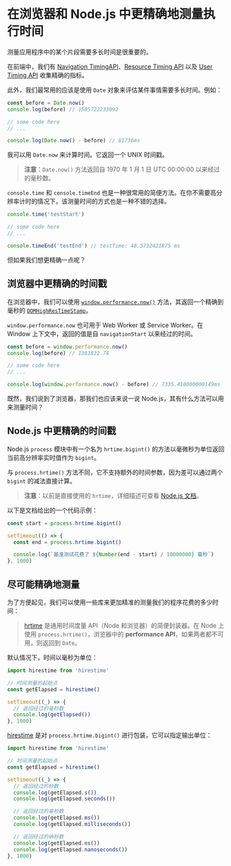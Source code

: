 # 在浏览器和 Node.js 中更精确地测量执行时间

测量应用程序中的某个片段需要多长时间是很重要的。

在前端中，我们有 [Navigation TimingAPI](https://developer.mozilla.org/en-US/docs/Web/API/Navigation_timing_API)、[Resource Timing API](https://developer.mozilla.org/en-US/docs/Web/API/Resource_Timing_API) 以及 [User Timing API](https://developer.mozilla.org/en-US/docs/Web/API/User_Timing_API) 收集精确的指标。

此外，我们最常用的应该是使用 `Date` 对象来评估某件事情需要多长时间。例如：

```js
const before = Date.now()
console.log(before) // 1505722233092

// some code here
// ...

console.log(Date.now() - before) // 81736ms
```

我可以用 `Date.now` 来计算时间。它返回一个 UNIX 时间戳。

> **注意**：`Date.now()` 方法返回自 1970 年 1 月 1 日 UTC 00:00:00 以来经过的毫秒数。

`console.time` 和 `console.timeEnd` 也是一种很常用的简便方法。在你不需要高分辨率计时的情况下，该测量时间的方式也是一种不错的选择。

```js
console.time('testStart')

// some code here
// ...

console.timeEnd('testEnd') // testTime: 48.5732421875 ms
```

但如果我们想更精确一点呢？

## 浏览器中更精确的时间戳

在浏览器中，我们可以使用 [`window.performance.now()`](https://developer.mozilla.org/en-US/docs/Web/API/Performance/now) 方法，其返回一个精确到毫秒的 [`DOMHighResTimeStamp`](https://developer.mozilla.org/en-US/docs/Web/API/DOMHighResTimeStamp)。

`window.performance.now` 也可用于 Web Worker 或 Service Worker。在 Window 上下文中，返回的值是自 `navigationStart` 以来经过的时间。

```js
const before = window.performance.now()
console.log(before) // 1381822.74

// some code here
// ...

console.log(window.performance.now() - before) // 7335.410000000149ms
```

既然，我们说到了浏览器，那我们也应该来说一说 Node.js，其有什么方法可以用来测量时间？

## Node.js 中更精确的时间戳

Node.js `process` 模块中有一个名为 `hrtime.bigint()` 的方法以毫微秒为单位返回当前高分辨率实时值作为 `bigint`。

与 `process.hrtime()` 方法不同，它不支持额外的时间参数，因为差可以通过两个 `bigint` 的减法直接计算。

> **注意**：以前是直接使用的 `hrtime`，详细描述可查看 [Node.js 文档](https://nodejs.org/api/process.html#process_process_hrtime_time)。

以下是文档给出的一个代码示例：

```js
const start = process.hrtime.bigint()

setTimeout(() => {
  const end = process.hrtime.bigint()

  console.log(`基准测试花费了 ${Number(end - start) / 10000000} 毫秒`)
}, 1000)
```

## 尽可能精确地测量

为了方便起见，我们可以使用一些库来更加精准的测量我们的程序花费的多少时间：

> [hrtime](https://www.npmjs.com/package/hirestime) 是通用时间度量 API（Node 和浏览器）的简便封装器。在 Node 上使用 `process.hrtime()`，浏览器中的 **performance API**，如果两者都不可用，则返回到 `Date`。

默认情况下，时间以毫秒为单位：

```js
import hirestime from 'hirestime'

// 时间测量的起始点
const getElapsed = hirestime()

setTimeout((_) => {
  // 返回经过的毫秒数
  console.log(getElapsed())
}, 1000)
```

[hirestime](https://www.npmjs.com/package/hirestime) 是对 `process.hrtime.bigint()` 进行包装，它可以指定输出单位：

```js
import hirestime from 'hirestime'

// 时间测量的起始点
const getElapsed = hirestime()

setTimeout((_) => {
  // 返回经过的秒数
  console.log(getElapsed.s())
  console.log(getElapsed.seconds())

  // 返回经过的毫秒数
  console.log(getElapsed.ms())
  console.log(getElapsed.milliseconds())

  // 返回经过的纳秒数
  console.log(getElapsed.ns())
  console.log(getElapsed.nanoseconds())
}, 1000)
```
